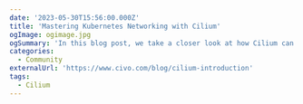 ```yaml
---
date: '2023-05-30T15:56:00.000Z'
title: 'Mastering Kubernetes Networking with Cilium'
ogImage: ogimage.jpg
ogSummary: 'In this blog post, we take a closer look at how Cilium can benefit Kubernetes users'
categories:
  - Community
externalUrl: 'https://www.civo.com/blog/cilium-introduction'
tags:
  - Cilium
---
```

